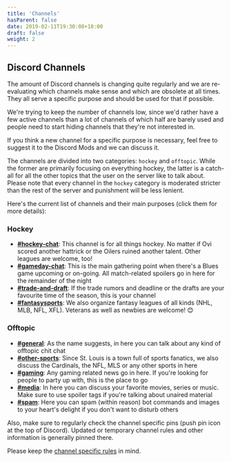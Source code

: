 ```yaml
---
title: 'Channels'
hasParent: false
date: 2019-02-11T19:30:08+10:00
draft: false
weight: 2
---
```


## Discord Channels

The amount of Discord channels is changing quite regularly and we are re-evaluating which channels make sense and which are obsolete at all times. They all serve a specific purpose and should be used for that if possible.

We're trying to keep the number of channels low, since we'd rather have a few active channels than a lot of channels of which half are barely used and people need to start hiding channels that they're not interested in.

If you think a new channel for a specific purpose is necessary, feel free to suggest it to the Discord Mods and we can discuss it.

The channels are divided into two categories: `hockey` and `offtopic`. While the former are primarily focusing on everything hockey, the latter is a catch-all for all the other topics that the user on the server like to talk about. Please note that every channel in the `hockey` category is moderated stricter than the rest of the server and punishment will be less lenient.

Here's the current list of channels and their main purposes (click them for more details):

### Hockey

- [**#hockey-chat**](../channels/hockey-chat): This channel is for all things hockey. No matter if Ovi scored another hattrick or the Oilers ruined another talent. Other leagues are welcome, too!
- [**#gameday-chat**](../channels/gameday-chat): This is the main gathering point when there's a Blues game upcoming or on-going. All match-related spoilers go in here for the remainder of the night
- [**#trade-and-draft**](../channels/trade-and-draft): If the trade rumors and deadline or the drafts are your favourite time of the season, this is your channel
- [**#fantasysports**](../channels/fantasysports): We also organize fantasy leagues of all kinds (NHL, MLB, NFL, XFL). Veterans as well as newbies are welcome! :blush:

### Offtopic

- [**#general**](../channels/general): As the name suggests, in here you can talk about any kind of offtopic chit chat
- [**#other-sports**](../channels/other-sports): Since St. Louis is a town full of sports fanatics, we also discuss the Cardinals, the NFL, MLS or any other sports in here
- [**#gaming**](../channels/gaming): Any gaming related news go in here. If you're looking for people to party up with, this is the place to go
- [**#media**](../channels/media): In here you can discuss your favorite movies, series or music. Make sure to use spoiler tags if you're talking about unaired material
- [**#spam**](../channels/spam): Here you can spam (within reason) bot commands and images to your heart's delight if you don't want to disturb others


Also, make sure to regularly check the channel specific pins (push pin icon at the top of Discord). Updated or temporary channel rules and other information is generally pinned there.

Please keep the [channel specific rules](../rules/#channel-specific-rules) in mind.